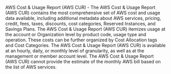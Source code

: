 AWS Cost & Usage Report (AWS CUR) - The AWS Cost & Usage Report (AWS CUR) contains the most comprehensive set of AWS cost and usage data available, including additional metadata about AWS services, pricing, credit, fees, taxes, discounts, cost categories, Reserved Instances, and Savings Plans. The AWS Cost & Usage Report (AWS CUR) itemizes usage at the account or Organization level by product code, usage type and operation. These costs can be further organized by Cost Allocation tags and Cost Categories. The AWS Cost & Usage Report (AWS CUR) is available at an hourly, daily, or monthly level of granularity, as well as at the management or member account level. The AWS Cost & Usage Report (AWS CUR) cannot provide the estimate of the monthly AWS bill based on the list of AWS services.
